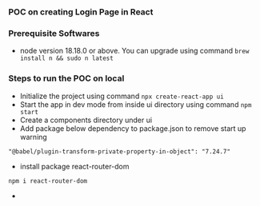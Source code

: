 ### POC on creating Login Page in React

### Prerequisite Softwares

- node version 18.18.0 or above. You can upgrade using command ```brew install n && sudo n latest```

### Steps to run the POC on local

- Initialize the project using command ```npx create-react-app ui``` 
- Start the app in dev mode from inside ui directory using command ```npm start```
- Create a components directory under ui
- Add package below dependency to package.json to remove start up warning
```
"@babel/plugin-transform-private-property-in-object": "7.24.7"
```
- install package react-router-dom
```
npm i react-router-dom
```
- 
